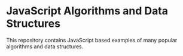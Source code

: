 # JavaScript Algorithms and Data Structures
This repository contains JavaScript based examples of many popular algorithms and data structures.
